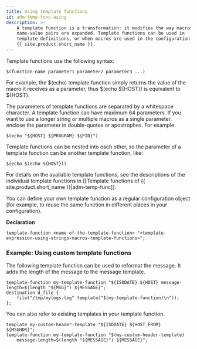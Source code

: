 ```yaml
---
title: Using template functions
id: adm-temp-func-using
description: >-
    A template function is a transformation: it modifies the way macros or
    name-value pairs are expanded. Template functions can be used in
    template definitions, or when macros are used in the configuration of
    {{ site.product.short_name }}. 
---
```


Template functions use the following syntax:

```config
$(function-name parameter1 parameter2 parameter3 ...)
```

For example, the $(echo) template function simply returns the value of
the macro it receives as a parameter, thus $(echo ${HOST}) is
equivalent to ${HOST}.

The parameters of template functions are separated by a whitespace
character. A template function can have maximum 64 parameters. If you
want to use a longer string or multiple macros as a single parameter,
enclose the parameter in double-quotes or apostrophes. For example:

```config
$(echo "${HOST} ${PROGRAM} ${PID}")
```

Template functions can be nested into each other, so the parameter of a
template function can be another template function, like:

```config
$(echo $(echo ${HOST}))
```

For details on the available template functions, see the descriptions of
the individual template functions in [[Template functions of {{ site.product.short_name }}|adm-temp-func]].

You can define your own template function as a regular configuration
object (for example, to reuse the same function in different places in
your configuration).

**Declaration**

```config
template-function <name-of-the-template-function> "<template-expression-using-strings-macros-template-functions>";
```

### Example: Using custom template functions

The following template function can be used to reformat the message. It
adds the length of the message to the message template.

```config
template-function my-template-function "${ISODATE} ${HOST} message-length=$(length "${MSG}") ${MESSAGE}";
destination d_file {
    file("/tmp/mylogs.log" template("$(my-template-function)\n"));
};
```

You can also refer to existing templates in your template function.

```config
template my-custom-header-template "${ISODATE} ${HOST_FROM} ${MSGHDR}";
template-function my-template-function "$(my-custom-header-template)
    message-length=$(length "${MESSAGE}") ${MESSAGE}";
```
